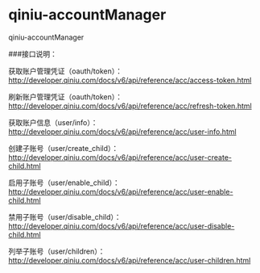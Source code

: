 # qiniu-accountManager
qiniu-accountManager

###接口说明：

获取账户管理凭证（oauth/token）：http://developer.qiniu.com/docs/v6/api/reference/acc/access-token.html

刷新账户管理凭证（oauth/token）：http://developer.qiniu.com/docs/v6/api/reference/acc/refresh-token.html

获取账户信息（user/info）：http://developer.qiniu.com/docs/v6/api/reference/acc/user-info.html

创建子账号（user/create_child）：http://developer.qiniu.com/docs/v6/api/reference/acc/user-create-child.html

启用子账号（user/enable_child）：http://developer.qiniu.com/docs/v6/api/reference/acc/user-enable-child.html

禁用子账号（user/disable_child）：http://developer.qiniu.com/docs/v6/api/reference/acc/user-disable-child.html

列举子账号（user/children）：http://developer.qiniu.com/docs/v6/api/reference/acc/user-children.html
